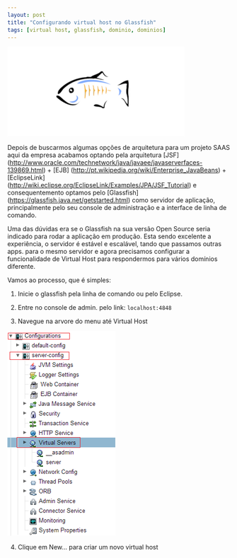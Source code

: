 ```yaml
--- 
layout: post
title: "Configurando virtual host no Glassfish"
tags: [virtual host, glassfish, dominio, dominios]
---
```


![glassfish_logo](/images/glassfish_logo.png)

Depois de buscarmos algumas op&ccedil;&otilde;es de arquitetura para um projeto SAAS aqui da empresa
acabamos optando pela arquitetura [JSF] (http://www.oracle.com/technetwork/java/javaee/javaserverfaces-139869.html) + [EJB] (http://pt.wikipedia.org/wiki/Enterprise_JavaBeans) + [EclipseLink] (http://wiki.eclipse.org/EclipseLink/Examples/JPA/JSF_Tutorial)
e consequentemento optamos pelo [Glassfish] (https://glassfish.java.net/getstarted.html) como servidor de aplica&ccedil;&atilde;o, principalmente
pelo seu console de administra&ccedil;&atilde;o e a interface de linha de comando. 

Uma das d&uacute;vidas era se o Glassfish na sua vers&atilde;o Open Source seria indicado para rodar
a aplica&ccedil;&atilde;o em produ&ccedil;&atilde;o. Esta sendo excelente a experi&ecirc;ncia, o servidor &eacute; est&aacute;vel e escal&aacute;vel,
tando que passamos outras apps. para o mesmo servidor e agora precisamos configurar a 
funcionalidade de Virtual Host para respondermos para v&aacute;rios dom&iacute;nios diferente.

Vamos ao processo, que &eacute; simples:

1. Inicie o glassfish pela linha de comando ou pelo Eclipse.

2. Entre no console de admin. pelo link: `localhost:4848`

3. Navegue na arvore do menu at&eacute; Virtual Host

![vistual_host_glassfish](/images/glassfish_virtual_host_1.png)

4. Clique em New... para criar um novo virtual host